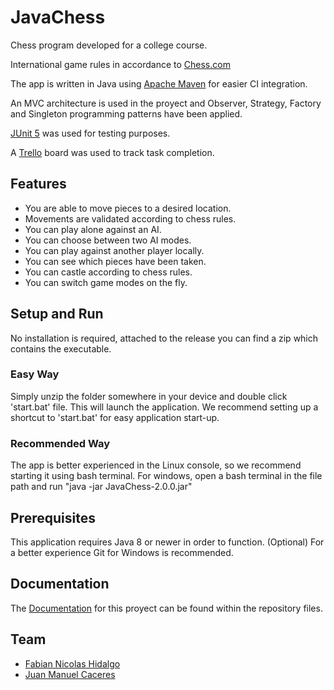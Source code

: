 # JavaChess
Chess program developed for a college course.

International game rules in accordance to [Chess.com](https://www.chess.com/learn-how-to-play-chess)

The app is written in Java using [Apache Maven](https://maven.apache.org/) for easier CI integration.

An MVC architecture is used in the proyect and Observer, Strategy, Factory and Singleton programming patterns have been applied.

[JUnit 5](https://junit.org/junit5/) was used for testing purposes.

A [Trello](https://trello.com/b/dCF3rzqK/javachess) board was used to track task completion.

## Features

- You are able to move pieces to a desired location.
- Movements are validated according to chess rules.
- You can play alone against an AI.
- You can choose between two AI modes.
- You can play against another player locally.
- You can see which pieces have been taken.
- You can castle according to chess rules.
- You can switch game modes on the fly.

## Setup and Run
No installation is required, attached to the release you can find a zip which contains the executable.

### Easy Way
Simply unzip the folder somewhere in your device and double click 'start.bat' file. This will launch the application.
We recommend setting up a shortcut to 'start.bat' for easy application start-up.

### Recommended Way
The app is better experienced in the Linux console, so we recommend starting it using bash terminal.
For windows, open a bash terminal in the file path and run "java -jar JavaChess-2.0.0.jar"

## Prerequisites
This application requires Java 8 or newer in order to function.
(Optional) For a better experience Git for Windows is recommended.

## Documentation
The [Documentation](https://github.com/Nick07242000/JavaChess/tree/main/docs) for this proyect can be found within the repository files.

## Team
- [Fabian Nicolas Hidalgo](https://github.com/Nick07242000)
- [Juan Manuel Caceres](https://github.com/WhiteInfamous24)
